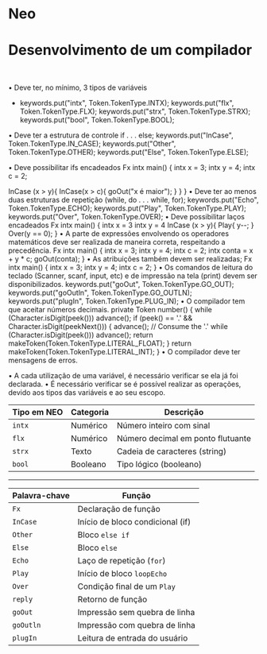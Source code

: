 # Neo
<h1> Desenvolvimento de um compilador </h1> </br>

• Deve ter, no mínimo, 3 tipos de variáveis </br>
- keywords.put("intx", Token.TokenType.INTX);
  keywords.put("flx", Token.TokenType.FLX);
  keywords.put("strx", Token.TokenType.STRX);
  keywords.put("bool", Token.TokenType.BOOL);
  
• Deve ter a estrutura de controle if . . . else;
  keywords.put("InCase", Token.TokenType.IN_CASE);
  keywords.put("Other", Token.TokenType.OTHER);
  keywords.put("Else", Token.TokenType.ELSE);
   
• Deve possibilitar ifs encadeados
  Fx intx main() {
    intx x = 3;
    intx y = 4;
    intx c = 2;

InCase (x > y){
	InCase(x > c){
    		goOut("x é maior");
	}
    }
}
• Deve ter ao menos duas estruturas de repetição (while, do . . . while, for);
  keywords.put("Echo", Token.TokenType.ECHO);
  keywords.put("Play", Token.TokenType.PLAY);
  keywords.put("Over", Token.TokenType.OVER);
• Deve possibilitar laços encadeados
  Fx intx main() {
    intx x = 3
    intx y = 4
    InCase (x > y){
    Play{
        y--;
        }
    Over(y == 0);
    }
• A parte de expressões envolvendo os operadores matemáticos deve ser realizada de maneira
correta, respeitando a precedência.
    Fx intx main() {
    intx x = 3;
    intx y = 4;
    intx c = 2;
    intx conta = x + y * c;
       goOut(conta);
}
• As atribuições também devem ser realizadas;
    Fx intx main() {
    intx x = 3;
    intx y = 4;
    intx c = 2;
    }
• Os comandos de leitura do teclado (Scanner, scanf, input, etc) e de impressão na tela (print)
devem ser disponibilizados.
    keywords.put("goOut", Token.TokenType.GO_OUT);
    keywords.put("goOutln", Token.TokenType.GO_OUTLN);
    keywords.put("plugIn", Token.TokenType.PLUG_IN);
• O compilador tem que aceitar números decimais.
 private Token number() {
        while (Character.isDigit(peek())) advance();
        if (peek() == '.' && Character.isDigit(peekNext())) {
            advance(); // Consume the '.'
            while (Character.isDigit(peek())) advance();
            return makeToken(Token.TokenType.LITERAL_FLOAT);
        }
        return makeToken(Token.TokenType.LITERAL_INT);
    }
• O compilador deve ter mensagens de erros.
  
• A cada utilização de uma variável, é necessário verificar se ela já foi declarada.
• É necessário verificar se é possível realizar as operações, devido aos tipos das variáveis e ao
seu escopo.


| Tipo em NEO | Categoria | Descrição                         |
| ----------- | --------- | --------------------------------- |
| `intx`      | Numérico  | Número inteiro com sinal          |
| `flx`       | Numérico  | Número decimal em ponto flutuante |
| `strx`      | Texto     | Cadeia de caracteres (string)     |
| `bool`      | Booleano  | Tipo lógico (booleano)            |


-----

| Palavra-chave | Função                           |
| ------------- | -------------------------------- |
| `Fx`          | Declaração de função             |
| `InCase`      | Início de bloco condicional (if) |
| `Other`       | Bloco `else if`                  |
| `Else`        | Bloco `else`                     |
| `Echo`        | Laço de repetição (`for`)        |
| `Play`        | Início de bloco `loopEcho`       |
| `Over`        | Condição final de um `Play`      |
| `reply`       | Retorno de função                |
| `goOut`       | Impressão sem quebra de linha    |
| `goOutln`     | Impressão com quebra de linha    |
| `plugIn`      | Leitura de entrada do usuário    |

